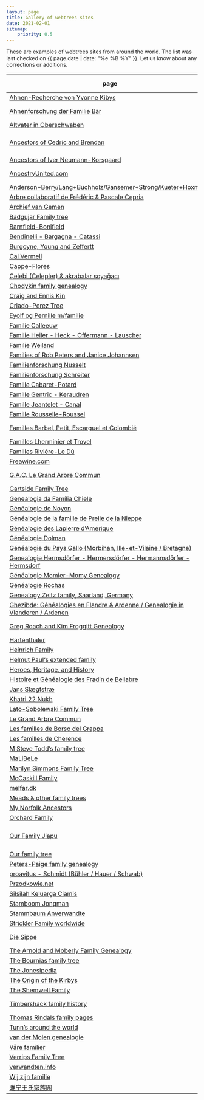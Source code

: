 ```yaml
---
layout: page
title: Gallery of webtrees sites
date: 2021-02-01
sitemap:
    priority: 0.5
---
```


These are examples of webtrees sites from around the world.  The list was last checked on
{{ page.date | date: "%e %B %Y" }}.  Let us know about any corrections or additions.

| page | comment | theme default | wt version | area (main) |
|---|---|---|---|---|
| [Ahnen-Recherche von Yvonne Kibys](http://www.ahnen-recherche.de/webtrees) |  | JustBlack | 1.7.11 | de |
| [Ahnenforschung der Familie Bär](http://www.baer-ahnen.de/stammbaum) | webtrees embedded in Joomla. |  | 1.6.2 | de |
| [Altvater in Oberschwaben](https://micha-a.info/micgen) |  | JustLight | 2.0.16 | de |
| [Ancestors of Cedric and Brendan](https://chinngroup.com/ancestors) | Some customisations to display PDFs and handle chinese names. |  | 2.0.16 | en |
| [Ancestors of Iver Neumann-Korsgaard](https://iverneumann.no/webtrees) | | | 2.0.23 | no |
| [AncestryUnited.com](https://www.ancestryunited.com) | advertising by hugedomains.com ||||
| [Anderson+Berry/Lang+Buchholz/Gansemer+Strong/Kueter+Hoxmeier](https://genealogy.dbq-andersons.com) |   |   | 2.0.19 | us |
| [Arbre collaboratif de Frédéric & Pascale Cepria](https://www.cepria.fr) |   | JustLight | 2.1.5 | fr, de |
| [Archief van Gemen](https://www.vangemen.nl) |   | Colors | 2.0.23 | nl |
| [Badgujar Family tree](http://familytree.badgujar.org) | --- | --- |---|---|
| [Barnfield-Bonifield](http://tree.frela.info) |---|---|---|---|
| [Bendinelli - Bargagna - Catassi](http://webtrees.bendinelliclaudio.it) || Xenea | 1.7.18 | it |
| [Burgoyne, Young and Zeffertt](http://zeffertt.uk/webtrees) |||||
| [Cal Vermell](http://www.calvermell.cat/webtrees) || Colors | 2.1.5 | uk |
| [Cappe-Flores](https://www.phicome.fr/webtrees) |---|---|---|---|
| [Çelebi (Celepler) & akrabalar soyağacı](http://www.celebi24.com) |???|???|???|???|
| [Chodykin family genealogy](http://www.chodykin.lt) ||Colors|1.7.9|lt|
| [Craig and Ennis Kin](http://craigkin.tk) ||Custom|2.0.14|us|
| [Criado-Perez Tree](https://tree.criadoperez.com) ||webtrees|2.1.2|es, ..|
| [Eyolf og Pernille m/familie](http://oestrem.com/webtrees) |||2.1.4|no|
| [Familie Calleeuw](http://stamboom.calleeuw.be) |||2.1.4|be|
| [Familie Heiler - Heck - Offermann - Lauscher](https://www.heiler-ahnen.de) |||2.1.5|de|
| [Familie Weiland](https://webtrees.weiland24.de) |not public|---|---|---|
| [Families of Rob Peters and Janice Johannsen](https://www.skatekey.net) ||Colors|2.1.5|nl, us|
| [Familienforschung Nusselt](http://family.nusselt.de) ||JustLight|2.0.19|de|
| [Familienforschung Schreiter](http://genealogie.schreiter.info) ||JustLight|2.0.21|de|
| [Famille Cabaret-Potard](http://genea.mont-saint-jean.com) ||Xenea|1.7.17|fr|
| [Famille Gentric - Keraudren](http://andre.gentric.free.fr/webtrees) |||1.7.13|fr|
| [Famille Jeantelet - Canal](http://www.jeantelet.fr/webtrees) |||2.1.4|fr|
| [Famille Rousselle-Roussel](http://rousselle-roussel.fr) |||2.1.5|fr|
| [Familles Barbel, Petit, Escarguel et Colombié](https://barbel.synology.me/webtrees) | Runs on a synology home NAS.|Colors|2.1.0|fr|
| [Familles Lherminier et Trovel](http://lherminier.fr/webtrees) |||2.1.5|fr|
| [Familles Rivière-Le Dû](http://gustine.eu/wt) ||JustLight|2.1.4|fr|
| [Freawine.com](http://www.freawine.com) |---|---|---|---|
| [G.A.C. Le Grand Arbre Commun](https://wt.rauhut.eu) ||JustLight|2.1.5|fr, de, us|
| [Gartside Family Tree](https://gartside.net/webtrees) |||2.0.19|us|
| [Genealogia da Família Chiele](https://www.chiele.net) |||2.0.23|it|
| [Généalogie de Noyon](http://familytree.noyon.org) |---|---|---|---|
| [Généalogie de la famille de Prelle de la Nieppe](http://genealogie.deprelledelanieppe.be) |||1.7.19|be|
| [Généalogie des Lapierre d’Amérique](http://cnl-gla.ca/lapierre-amerique) |?advertising|---|---|---|
| [Généalogie Dolman](http://www.dolman.fr) ||Custom|2.1.4|fr|
| [Généalogie du Pays Gallo (Morbihan, Ille-et-Vilaine / Bretagne)](https://paysgallo.webtrees.net) |---|---|---|---|
| [Genealogie Hermsdörfer - Hermersdörfer - Hermannsdörfer - Hermsdorf](https://hermsdoerfer.familyds.com/webtrees) ||Colors|2.1.5|de|
| [Généalogie Momier-Momy Genealogy](http://www.momy-genealogie.info) |||1.7.18|fr|
| [Généalogie Rochas](http://escarton-oulx.eu/webtrees) |---|---|---|---|
| [Genealogy Zeitz family, Saarland, Germany](https://www.zeitzfamily.org/webtrees_2012) |||2.0.11|de|
| [Ghezibde: Généalogies en Flandre & Ardenne / Genealogie in Vlanderen / Ardenen](https://www.ghezibde.net/genealogie) ||Custom|2.0.19|be|
| [Greg Roach and Kim Froggitt Genealogy](http://fisharebest.webtrees.net) |Greg is the author of webtrees.||2.1.15|en|
| [Hartenthaler](http://ahnen.hartenthaler.eu) |||2.0.23|de|
| [Heinrich Family](http://www.heinrich.id.au/webtrees) |||2.0.17|au|
| [Helmut Paul‘s extended family](http://www.helmutpaul.at) ||Colors|2.1.4|at|
| [Heroes, Heritage, and History](http://unigen.us) ||JustLight|2.1.5|us|
| [Histoire et Généalogie des Fradin de Bellabre](https://www.bellabre.com) |  | JustLight |1.7.17|fr|
| [Jans Slægtstræ](http://www.ju-n.dk/webtrees) |---|---|---|---|
| [Khatri 22 Nukh](https://www.khatri22.com) |all private|Custom|2.0.10||
| [Lato-Sobolewski Family Tree](http://familytree.latoga.com) |||1.7.19|pl|
| [Le Grand Arbre Commun](http://wt.rauhut.eu) ||JustLight|2.1.5|fr|
| [Les familles de Borso del Grappa](http://www.venarbol.net/borsodg) |||2.0.19|it|
| [Les familles de Cherence](http://www.cherence95-fr.org/webtrees) |  |Rural|2.1.5|fr|
| [M Steve Todd’s family tree](https://webtrees.mstevetodd.com) |  |JustLight|2.0.15|us|
| [MaLiBeLe](http://www.malibele.org) |||1.7.19|fr|
| [Marilyn Simmons Family Tree](http://www.josephsimmons.com) |||1.7.18|bm|
| [McCaskill Family](http://www.mccaskillfamily.net/webtrees) |---|---|---|---|
| [melfar.dk](https://www.melfar.dk) | https://melfar.dk/webtrees |JustLight|2.1.1|dk|
| [Meads & other family trees](http://ft.meads.co.nz) |---|---|---|---|
| [My Norfolk Ancestors](https://mynorfolkancestors.net) |  |Custom|2.0.12|en|
| [Orchard Family](http://www.ourkin.org) |||2.1.4|au|
| [Our Family Jiapu](https://familyjiapu.com) | [家譜/家谱]Using Chinese and English and runs on a Raspberry Pi4.||||
| [Our family tree](http://thespiegels.com/ourtree) ||F.A.B|2.1.4|de|
| [Peters-Paige family genealogy](http://genealogy.skeeter-net.net) |---|---|---|---|
| [proavitus - Schmidt (Bühler / Hauer / Schwab)](https://www.proavitus.de) ||JustLight|2.1.5|de|
| [Przodkowie.net](https://przodkowie.net) |||2.0.23||
| [Silsilah Keluarga Ciamis](https://silsilah.keluarga.top) |---|---|---|---|
| [Stamboom Jongman](https://roeljongman.nl) |---|---|---|---|
| [Stammbaum Anverwandte](http://stammbaum.anverwandte.info) |||2.0.23|de|
| [Strickler Family worldwide](https://www.strickler.info/webtrees) ||Colors|2.0.23|de|
| [Die Sippe](https://freris.de) | all themes, many extensions |Rural|2.1.5|de|
| [The Arnold and Moberly Family Genealogy](http://www.myarnolds.com) |||1.7.18|us|
| [The Bournias family tree](http://webtrees.bournias.net) |||2.0.16|gr|
| [The Jonesipedia](https://www.jonesipedia.com) ||Custom|2.1.5|us|
| [The Origin of the Kirbys](http://originofthekirbys.com) |---|---|---|---|
| [The Shemwell Family](https://shemwellfamily.com) ||Custom|1.7.20|us|
| [Timbershack family history](http://www.timbershack.co.uk) ||F.A.B.|2.1.5|uk, scot|
| [Thomas Rindals family pages](https://thomas.rindal.name) | some other modifications |JustLight|2.1.4||
| [Tunn’s around the world](https://tunn.synology.me/gen/index.php?ctype=gedcom&ged=tree1) ||Rural|1.7.14||
| [van der Molen genealogie](http://www.vdrmolen.com/genealogie-van-der-molen/webtrees-bridge) |embedded in Joomla||2.0.16|nl|
| [Våre familier](https://visitusinmaputo.com/webtree) || Custom |2.1.5|no|    
| [Verrips Family Tree](https://verrips.com) |||2.1.1||
| [verwandten.info](http://www.verwandten.info) | embedded in Joomla | Custom |2.1.4|it|
| [Wij zijn familie](https://wijzijnfamilie.nl) | some other modules |JustLight|2.1.5|nl|
| [睢宁王氏家族网](https://www.snwsjz.com) | some other modifications | Custom | 2.0.19 | cn |
